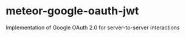 meteor-google-oauth-jwt
=======================

Implementation of Google OAuth 2.0 for server-to-server interactions
